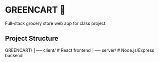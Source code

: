 # GREENCART 🌱

Full-stack grocery store web app for class project.

## Project Structure
GREENCART/
│── client/ # React frontend
│── server/ # Node.js/Express backend


